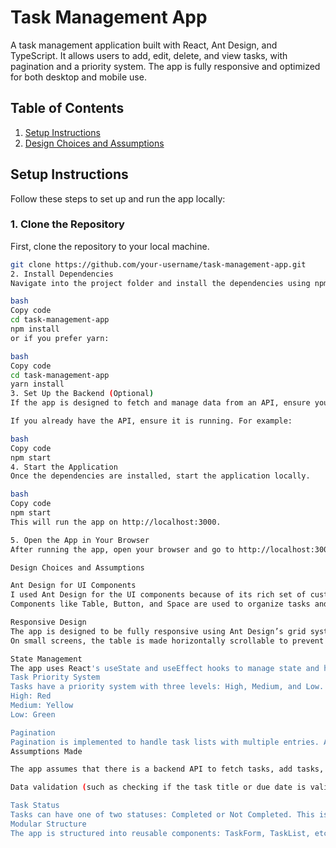 # Task Management App

A task management application built with React, Ant Design, and TypeScript. It allows users to add, edit, delete, and view tasks, with pagination and a priority system. The app is fully responsive and optimized for both desktop and mobile use.

## Table of Contents

1. [Setup Instructions](#setup-instructions)
2. [Design Choices and Assumptions](#design-choices-and-assumptions)

## Setup Instructions

Follow these steps to set up and run the app locally:

### 1. Clone the Repository

First, clone the repository to your local machine.

```bash
git clone https://github.com/your-username/task-management-app.git
2. Install Dependencies
Navigate into the project folder and install the dependencies using npm or yarn.

bash
Copy code
cd task-management-app
npm install
or if you prefer yarn:

bash
Copy code
cd task-management-app
yarn install
3. Set Up the Backend (Optional)
If the app is designed to fetch and manage data from an API, ensure you have the backend API running. You will need to configure the API base URL in the application configuration (e.g., in .env file).

If you already have the API, ensure it is running. For example:

bash
Copy code
npm start
4. Start the Application
Once the dependencies are installed, start the application locally.

bash
Copy code
npm start
This will run the app on http://localhost:3000.

5. Open the App in Your Browser
After running the app, open your browser and go to http://localhost:3000 to view the application in action.

Design Choices and Assumptions

Ant Design for UI Components
I used Ant Design for the UI components because of its rich set of customizable and pre-built components, which allows for faster development and a consistent user interface.
Components like Table, Button, and Space are used to organize tasks and provide a smooth user experience.

Responsive Design
The app is designed to be fully responsive using Ant Design’s grid system, which adapts to different screen sizes.
On small screens, the table is made horizontally scrollable to prevent content from overflowing. This is done using the scroll={{ x: 800 }} property on the Ant Design Table component.

State Management
The app uses React's useState and useEffect hooks to manage state and handle side effects like fetching tasks when the page loads or when the current page changes.
Task Priority System
Tasks have a priority system with three levels: High, Medium, and Low. This is visually represented with color coding:
High: Red
Medium: Yellow
Low: Green

Pagination
Pagination is implemented to handle task lists with multiple entries. A page size of 5 tasks per page is used, and the pagination controls are built using Ant Design's Pagination component.
Assumptions Made

The app assumes that there is a backend API to fetch tasks, add tasks, update tasks, and delete tasks. The API is assumed to handle pagination and return the total count of tasks.

Data validation (such as checking if the task title or due date is valid) is handled at the API level, and it's assumed that the data coming from the API is correctly structured.

Task Status
Tasks can have one of two statuses: Completed or Not Completed. This is represented with a colored tag (green for completed, red for not completed).
Modular Structure
The app is structured into reusable components: TaskForm, TaskList, etc., to separate concerns and make the code more maintainable.
```
